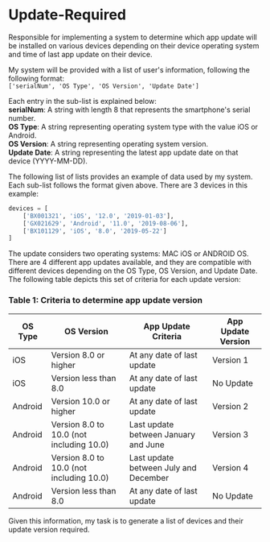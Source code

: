 # Update-Required

Responsible for implementing a system to determine which app update will be installed on various devices depending on their device operating system and time of last app update on their device.

My system will be provided with a list of user's information, following the following format:  
`['serialNum', 'OS Type', 'OS Version', 'Update Date']`

Each entry in the sub-list is explained below:  
**serialNum**: A string with length 8 that represents the smartphone's serial number.  
**OS Type**: A string representing operating system type with the value iOS or Android.  
**OS Version**: A string representing operating system version.  
**Update Date**: A string representing the latest app update date on that device (YYYY-MM-DD).

The following list of lists provides an example of data used by my system. Each sub-list follows the format given above. There are 3 devices in this example:

```python
devices = [
    ['BX001321', 'iOS', '12.0', '2019-01-03'],
    ['GX021629', 'Android', '11.0', '2019-08-06'],
    ['BX101129', 'iOS', '8.0', '2019-05-22']
]
```
The update considers two operating systems: MAC iOS or ANDROID OS. There are 4 different app updates available, and they are compatible with different devices depending on the OS Type, OS Version, and Update Date. The following table depicts this set of criteria for each update version:

### Table 1: Criteria to determine app update version
| OS Type | OS Version                                | App Update Criteria                   | App Update Version |
|---------|-------------------------------------------|---------------------------------------|--------------------|
| iOS     | Version 8.0 or higher                     | At any date of last update            | Version 1          |
| iOS     | Version less than 8.0                     | At any date of last update            | No Update          |
| Android | Version 10.0 or higher                    | At any date of last update            | Version 2          |
| Android | Version 8.0 to 10.0 (not including 10.0)  | Last update between January and June  | Version 3          |
| Android | Version 8.0 to 10.0 (not including 10.0)  | Last update between July and December | Version 4          |
| Android | Version less than 8.0                     | At any date of last update            | No Update          |

Given this information, my task is to generate a list of devices and their update version required.
